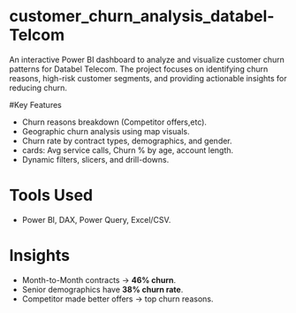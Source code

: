# customer_churn_analysis_databel-Telcom  
An interactive Power BI dashboard to analyze and visualize customer churn patterns for Databel Telecom. The project focuses on identifying churn reasons, high-risk customer segments, and providing actionable insights for reducing churn.     

#Key Features  
- Churn reasons breakdown (Competitor offers,etc).  
- Geographic churn analysis using map visuals.  
- Churn rate by contract types, demographics, and gender.  
- cards: Avg service calls, Churn % by age, account length.  
- Dynamic filters, slicers, and drill-downs.  

# Tools Used  
- Power BI, DAX, Power Query, Excel/CSV.  

#  Insights  
- Month-to-Month contracts → **46% churn**.  
- Senior demographics have **38% churn rate**.  
- Competitor made better offers  → top churn reasons.  

